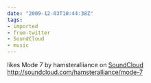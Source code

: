 ```yaml
---
date: "2009-12-03T10:44:38Z"
tags:
- imported
- from-twitter
- SoundCloud
- music
---
```

likes Mode 7 by hamsteralliance on [SoundCloud](/tags/SoundCloud) http://soundcloud.com/hamsteralliance/mode-7
